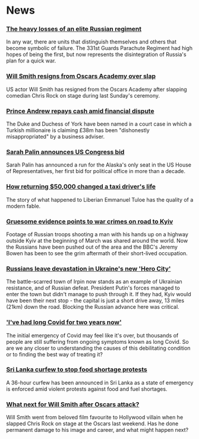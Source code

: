 # News
### [The heavy losses of an elite Russian regiment](https://www.bbc.com/news/world-europe-60946340)
 In any war, there are units that distinguish themselves and others that become symbolic of failure. The 331st Guards Parachute Regiment had high hopes of being the first, but now represents the disintegration of Russia's plan for a quick war.
### [Will Smith resigns from Oscars Academy over slap](https://www.bbc.com/news/world-us-canada-60963054)
US actor Will Smith has resigned from the Oscars Academy after slapping comedian Chris Rock on stage during last Sunday's ceremony.
### [Prince Andrew repays cash amid financial dispute](https://www.bbc.com/news/uk-60961791)
The Duke and Duchess of York have been named in a court case in which a Turkish millionaire is claiming £38m has been "dishonestly misappropriated" by a business adviser.
### [Sarah Palin announces US Congress bid](https://www.bbc.com/news/world-us-canada-60964852)
Sarah Palin has announced a run for the Alaska's only seat in the US House of Representatives, her first bid for political office in more than a decade.
### [How returning $50,000 changed a taxi driver's life](https://www.bbc.com/news/world-africa-60915170)
The story of what happened to Liberian Emmanuel Tuloe has the quality of a modern fable.
### [Gruesome evidence points to war crimes on road to Kyiv](https://www.bbc.com/news/world-europe-60949791)
Footage of Russian troops shooting a man with his hands up on a highway outside Kyiv at the beginning of March was shared around the world. Now the Russians have been pushed out of the area and the BBC's Jeremy Bowen has been to see the grim aftermath of their short-lived occupation. 
### [Russians leave devastation in Ukraine's new 'Hero City'](https://www.bbc.com/news/world-europe-60959667)
The battle-scarred town of Irpin now stands as an example of Ukrainian resistance, and of Russian defeat. President Putin's forces managed to enter the town but didn't manage to push through it. If they had, Kyiv would have been their next stop - the capital is just a short drive away, 13 miles (21km) down the road. Blocking the Russian advance here was critical.
### ['I've had long Covid for two years now'](https://www.bbc.com/news/world-60708123)
The initial emergency of Covid may feel like it's over, but thousands of people are still suffering from ongoing symptoms known as long Covid. So are we any closer to understanding the causes of this debilitating condition or to finding the best way of treating it?
### [Sri Lanka curfew to stop food shortage protests](https://www.bbc.com/news/world-asia-60962185)
A 36-hour curfew has been announced in Sri Lanka as a state of emergency is enforced amid violent protests against food and fuel shortages.
### [What next for Will Smith after Oscars attack?](https://www.bbc.com/news/entertainment-arts-60953787)
Will Smith went from beloved film favourite to Hollywood villain when he slapped Chris Rock on stage at the Oscars last weekend. Has he done permanent damage to his image and career, and what might happen next?
